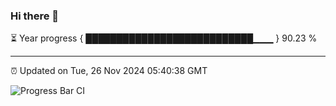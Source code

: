 ### Hi there 👋

⏳ Year progress { ███████████████████████████▁▁▁ } 90.23 %

---

⏰ Updated on Tue, 26 Nov 2024 05:40:38 GMT

![Progress Bar CI](https://github.com/IshwaranRudhara/GIT-ACTION/workflows/Progress%20Bar%20CI/badge.svg)
